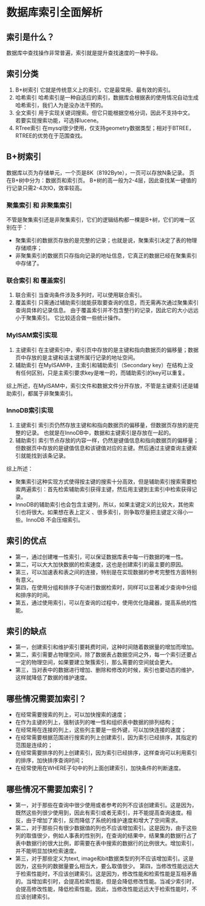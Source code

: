 # 数据库索引全面解析

## 索引是什么？

数据库中查找操作非常普遍，索引就是提升查找速度的一种手段。

## 索引分类

1. B+树索引 
    它就是传统意义上的索引，它是最常用、最有效的索引。
2. 哈希索引 
    哈希索引是一种自适应的索引，数据库会根据表的使用情况自动生成哈希索引，我们人为是没办法干预的。
3. 全文索引 
    用于实现关键词搜索。但它只能根据空格分词，因此不支持中文。 
    若要实现搜索功能，可选择lucene。
4. RTree索引 
    在mysql很少使用，仅支持geometry数据类型；相对于BTREE，RTREE的优势在于范围查找。

## B+树索引

数据库以页为存储单元，一个页是8K（8192Byte），一页可以存放N条记录。 
 页在B+树中分为：数据页和索引页。 
 B+树的高一般为2-4层，因此查找某一键值的行记录只需2-4次IO，效率较高。

### 聚集索引 和 非聚集索引

不管是聚集索引还是非聚集索引，它们的逻辑结构都一棵是B+树，它们的唯一区别在于：

- 聚集索引的数据页存放的是完整的记录；也就是说，聚集索引决定了表的物理存储顺序；
- 非聚集索引的数据页只存指向记录的地址信息，它真正的数据已经在聚集索引中存储了。

### 联合索引 和 覆盖索引

1. 联合索引 
    当查询条件涉及多列时，可以使用联合索引。
2. 覆盖索引 
    只需通过辅助索引就能获取要查询的信息，而无需再次通过聚集索引查询具体的记录信息。 
    由于覆盖索引并不包含整行的记录，因此它的大小远远小于聚集索引。 
    它比较适合做一些统计操作。

### MyISAM索引实现

1. 主键索引 
    在主键索引中，索引页中存放的是主键和指向数据页的偏移量；数据页中存放的是主键和该主键所属行记录的地址空间。
2. 辅助索引 
    在MyISAM中，主索引和辅助索引（Secondary key）在结构上没有任何区别，只是主索引要求key是唯一的，而辅助索引的key可以重复。

综上所述，在MyISAM中，索引文件和数据文件分开存放，不管是主键索引还是辅助索引，都属于非聚集索引。

### InnoDB索引实现

1. 主键索引 
    索引页仍然存放主键和和指向数据页的偏移量，但数据页存放的是完整的记录。 
    也就是在InnoDB中，数据和主键索引是存放在一起的。
2. 辅助索引 
    索引节点存放的内容一样，仍然是键值信息和指向数据页的偏移量；但数据页中存放的是键值信息和该键值对应的主键。然后通过主键查询主键索引就能找到该条记录。

综上所述：

- 聚集索引这种实现方式使得按主键的搜索十分高效，但是辅助索引搜索需要检索两遍索引：首先检索辅助索引获得主键，然后用主键到主索引中检索获得记录。
- InnoDB的辅助索引也会包含主键列，所以，如果主键定义的比较大，其他索引也将很大。如果想在表上定义 、很多索引，则争取尽量把主键定义得小一些。InnoDB 不会压缩索引。

## 索引的优点

- 第一，通过创建唯一性索引，可以保证数据库表中每一行数据的唯一性。
- 第二，可以大大加快数据的检索速度，这也是创建索引的最主要的原因。
- 第三，可以加速表和表之间的连接，特别是在实现数据的参考完整性方面特别有意义。
- 第四，在使用分组和排序子句进行数据检索时，同样可以显著减少查询中分组和排序的时间。
- 第五，通过使用索引，可以在查询的过程中，使用优化隐藏器，提高系统的性能。 

## 索引的缺点

- 第一，创建索引和维护索引要耗费时间，这种时间随着数据量的增加而增加。
- 第二，索引需要占物理空间，除了数据表占数据空间之外，每一个索引还要占一定的物理空间，如果要建立聚簇索引，那么需要的空间就会更大。
- 第三，当对表中的数据进行增加、删除和修改的时候，索引也要动态的维护，这样就降低了数据的维护速度。

## 哪些情况需要加索引？

- 在经常需要搜索的列上，可以加快搜索的速度；
- 在作为主键的列上，强制该列的唯一性和组织表中数据的排列结构；
- 在经常用在连接的列上，这些列主要是一些外键，可以加快连接的速度；
- 在经常需要根据范围进行搜索的列上创建索引，因为索引已经排序，其指定的范围是连续的；
- 在经常需要排序的列上创建索引，因为索引已经排序，这样查询可以利用索引的排序，加快排序查询时间；
- 在经常使用在WHERE子句中的列上面创建索引，加快条件的判断速度。

## 哪些情况不需要加索引？

- 第一，对于那些在查询中很少使用或者参考的列不应该创建索引。这是因为，既然这些列很少使用到，因此有索引或者无索引，并不能提高查询速度。相反，由于增加了索引，反而降低了系统的维护速度和增大了空间需求。
- 第二，对于那些只有很少数据值的列也不应该增加索引。这是因为，由于这些列的取值很少，例如人事表的性别列，在查询的结果中，结果集的数据行占了表中数据行的很大比例，即需要在表中搜索的数据行的比例很大。增加索引，并不能明显加快检索速度。
- 第三，对于那些定义为text, image和bit数据类型的列不应该增加索引。这是因为，这些列的数据量要么相当大，要么取值很少。 
   第四，当修改性能远远大于检索性能时，不应该创建索引。这是因为，修改性能和检索性能是互相矛盾的。当增加索引时，会提高检索性能，但是会降低修改性能。当减少索引时，会提高修改性能，降低检索性能。因此，当修改性能远远大于检索性能时，不应该创建索引。